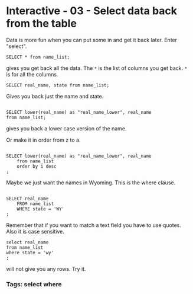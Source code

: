 


<style>
.pagebreak { page-break-before: always; }
.half { height: 200px; }
</style>





# Interactive - 03 - Select data back from the table

Data is more fun when you can put some in and get it 
back later.  Enter "select".

```
SELECT * from name_list;

```

gives you get back all the data.  The `*` is the list
of columns you get back.  `*` is for all the columns.

```
SELECT real_name, state from name_list;

```

Gives you back just the name and state.

```

SELECT lower(real_name) as "real_name_lower", real_name
from name_list;

```

gives you back a lower case version of the name.

Or make it in order from z to a.

```

SELECT lower(real_name) as "real_name_lower", real_name
	from name_list
	order by 1 desc
;

```

Maybe we just want the names in Wyoming.  This is the
where clause.

```

SELECT real_name
	FROM name_list
	WHERE state = 'WY'
;

```

Remember that if you want to match a text field you
have to use quotes.  Also it is case sensitive.

```
select real_name
from name_list
where state = 'wy'
;
```

will not give you any rows.  Try it.

### Tags: select where 

